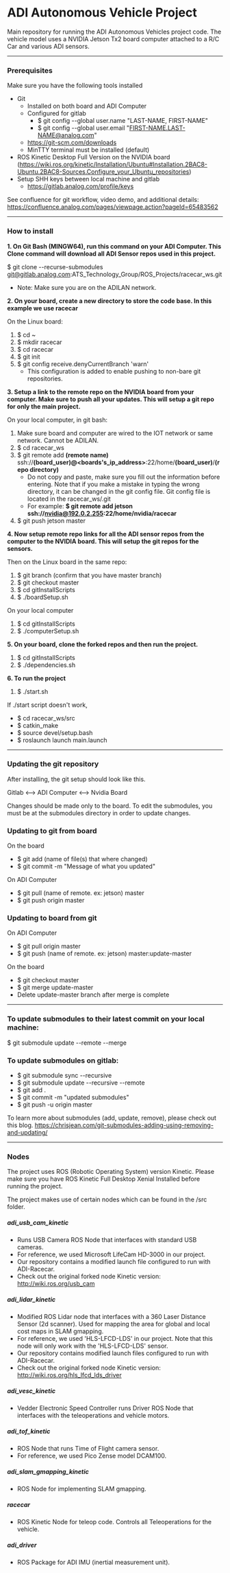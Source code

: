 # ADI Autonomous Vehicle Project

Main repository for running the ADI Autonomous Vehicles project code. The vehicle model uses a NVIDIA Jetson Tx2 board computer attached to a R/C Car and various ADI sensors.
- - -
### Prerequisites

Make sure you have the following tools installed
- Git
    - Installed on both board and ADI Computer
    - Configured for gitlab
        - $ git config --global user.name "LAST-NAME, FIRST-NAME" 
        - $ git config --global user.email "FIRST-NAME.LAST-NAME@analog.com"
    - https://git-scm.com/downloads
    - MinTTY terminal must be installed (default)
- ROS Kinetic Desktop Full Version on the NVIDIA board (https://wiki.ros.org/kinetic/Installation/Ubuntu#Installation.2BAC8-Ubuntu.2BAC8-Sources.Configure_your_Ubuntu_repositories)
- Setup SHH keys between local machine and gitlab
    - https://gitlab.analog.com/profile/keys

See confluence for git workflow, video demo, and additional details: https://confluence.analog.com/pages/viewpage.action?pageId=65483562

- - -
### How to install

**1. On Git Bash (MINGW64), run this command on your ADI Computer. This Clone command will download all ADI Sensor repos used in this project.**

$ git clone --recurse-submodules git@gitlab.analog.com:ATS_Technology_Group/ROS_Projects/racecar_ws.git

- Note: Make sure you are on the ADILAN network.

**2. On your board, create a new directory to store the code base. In this example we use racecar**

On the Linux board:
1. $ cd ~
2. $ mkdir racecar
3. $ cd racecar
4. $ git init
5. $ git config receive.denyCurrentBranch 'warn'
    - This configuration is added to enable pushing to non-bare git repositories.

**3. Setup a link to the remote repo on the NVIDIA board from your computer. Make sure to push all your updates. This will setup a git repo for only the main project.**

On your local computer, in git bash:
1. Make sure board and computer are wired to the IOT network or same network. Cannot be ADILAN.
2. $ cd racecar_ws
3. $ git remote add **(remote name)** ssh://**(board_user)@<boards's_ip_address>**:22/home/**(board_user)**/**(repo directory)**
    - Do not copy and paste, make sure you fill out the information before entering. Note that if you make a mistake in typing the wrong directory, it can be changed in the git config file. Git config file is located in the racecar_ws/.git 
    - For example: **$ git remote add jetson ssh://nvidia@192.0.2.255:22/home/nvidia/racecar**
4. $ git push jetson master

**4. Now setup remote repo links for all the ADI sensor repos from the computer to the NVIDIA board. This will setup the git repos for the sensors.**

Then on the Linux board in the same repo:
1. $ git branch (confirm that you have master branch)
2. $ git checkout master
3. $ cd gitInstallScripts
4. $ ./boardSetup.sh

On your local computer
1. $ cd gitInstallScripts
2. $ ./computerSetup.sh

**5. On your board, clone the forked repos and then run the project.**

1. $ cd gitInstallScripts
2. $ ./dependencies.sh

**6. To run the project**
1. $ ./start.sh

If ./start script doesn't work,
- $ cd racecar_ws/src
- $ catkin_make
- $ source devel/setup.bash
- $ roslaunch launch main.launch

- - -

### Updating the git repository

After installing, the git setup should look like this.

Gitlab <--> ADI Computer <--> Nvidia Board

Changes should be made only to the board. To edit the submodules, you must be at the submodules directory in order to update changes.

### Updating to git from board
On the board
- $ git add (name of file(s) that where changed)
- $ git commit -m "Message of what you updated"

On ADI Computer
- $ git pull (name of remote. ex: jetson) master
- $ git push origin master


### Updating to board from git
On ADI Computer
- $ git pull origin master
- $ git push (name of remote. ex: jetson) master:update-master

On the board
- $ git checkout master
- $ git merge update-master
- Delete update-master branch after merge is complete

- - -

### To update submodules to their latest commit on your local machine:

$ git submodule update --remote --merge

### To update submodules on gitlab:
- $ git submodule sync --recursive
- $ git submodule update --recursive --remote
- $ git add .
- $ git commit -m "updated submodules"
- $ git push -u origin master

To learn more about submodules (add, update, remove), please check out this blog. https://chrisjean.com/git-submodules-adding-using-removing-and-updating/

- - -

### Nodes

The project uses ROS (Robotic Operating System) version Kinetic. Please make sure you have ROS Kinetic Full Desktop Xenial Installed before running the project.

The project makes use of certain nodes which can be found in the /src folder.

##### adi_usb_cam_kinetic

- Runs USB Camera ROS Node that interfaces with standard USB cameras.
- For reference, we used Microsoft LifeCam HD-3000 in our project.
- Our repository contains a modified launch file configured to run with ADI-Racecar.
- Check out the original forked node Kinetic version: http://wiki.ros.org/usb_cam

##### adi_lidar_kinetic

- Modified ROS Lidar node that interfaces with a 360 Laser Distance Sensor (2d scanner). Used for mapping the area for global and local cost maps in SLAM gmapping.
- For reference, we used 'HLS-LFCD-LDS' in our project. Note that this node will only work with the 'HLS-LFCD-LDS' sensor.
- Our repository contains modified launch files configured to run with ADI-Racecar.
- Check out the original forked node Kinetic version: http://wiki.ros.org/hls_lfcd_lds_driver

##### adi_vesc_kinetic

- Vedder Electronic Speed Controller runs Driver ROS Node that interfaces with the teleoperations and vehicle motors.

##### adi_tof_kinetic

- ROS Node that runs Time of Flight camera sensor.
- For reference, we used Pico Zense model DCAM100.

##### adi_slam_gmapping_kinetic

- ROS Node for implementing SLAM gmapping.

##### racecar

- ROS Kinetic Node for teleop code. Controls all Teleoperations for the vehicle.

##### adi_driver

- ROS Package for ADI IMU (inertial measurement unit).
